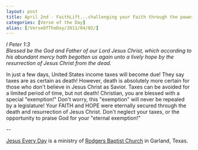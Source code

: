 ```yaml
---
layout: post
title: April 2nd - FaithLift...challenging your Faith through the power of
categories: [Verse of the Day]
alias: [/VerseOfTheDay/2011/04/02/]
---
```


_I Peter 1:3  
Blessed be the God and Father of our Lord Jesus Christ, which
according to his abundant mercy hath begotten us again unto a lively
hope by the resurrection of Jesus Christ from the dead._

In just a few days, United States income taxes will become due!
They say taxes are as certain as death! However, death is absolutely
more certain for those who don't believe in Jesus Christ as Savior.
Taxes can be avoided for a limited period of time, but not death!
Christian, you are blessed with a special "exemption!" Don't worry,
this "exemption" will never be repealed by a legislature! Your FAITH
and HOPE were eternally secured through the death and resurrection of
Jesus Christ. Don't neglect your taxes, or the opportunity to praise
God for your "eternal exemption!"

 --

<a href=http://jesuseveryday.net>Jesus Every Day</a> is a ministry of <a href=http://rodgersbaptist.net>Rodgers Baptist Church</a> in Garland, Texas.
